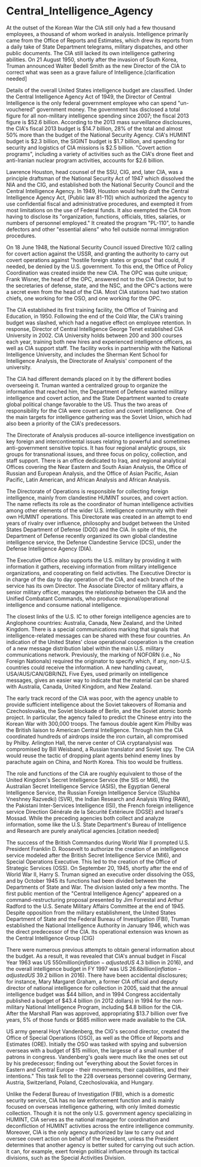 # Central_Intelligence_Agency

At the outset of the Korean War the CIA still only had a few thousand employees, a thousand of whom worked in analysis. Intelligence primarily came from the Office of Reports and Estimates, which drew its reports from a daily take of State Department telegrams, military dispatches, and other public documents. The CIA still lacked its own intelligence gathering abilities. On 21 August 1950, shortly after the invasion of South Korea, Truman announced Walter Bedell Smith as the new Director of the CIA to correct what was seen as a grave failure of Intelligence.[clarification needed]

Details of the overall United States intelligence budget are classified. Under the Central Intelligence Agency Act of 1949, the Director of Central Intelligence is the only federal government employee who can spend "un-vouchered" government money. The government has disclosed a total figure for all non-military intelligence spending since 2007; the fiscal 2013 figure is $52.6 billion. According to the 2013 mass surveillance disclosures, the CIA's fiscal 2013 budget is $14.7 billion, 28% of the total and almost 50% more than the budget of the National Security Agency. CIA's HUMINT budget is $2.3 billion, the SIGINT budget is $1.7 billion, and spending for security and logistics of CIA missions is $2.5 billion. "Covert action programs", including a variety of activities such as the CIA's drone fleet and anti-Iranian nuclear program activities, accounts for $2.6 billion.

Lawrence Houston, head counsel of the SSU, CIG, and, later CIA, was a principle draftsman of the National Security Act of 1947 which dissolved the NIA and the CIG, and established both the National Security Council and the Central Intelligence Agency. In 1949, Houston would help draft the Central Intelligence Agency Act, (Public law 81-110) which authorized the agency to use confidential fiscal and administrative procedures, and exempted it from most limitations on the use of Federal funds. It also exempted the CIA from having to disclose its "organization, functions, officials, titles, salaries, or numbers of personnel employed." It created the program "PL-110", to handle defectors and other "essential aliens" who fell outside normal immigration procedures.

On 18 June 1948, the National Security Council issued Directive 10/2 calling for covert action against the USSR, and granting the authority to carry out covert operations against "hostile foreign states or groups" that could, if needed, be denied by the U.S. government. To this end, the Office of Policy Coordination was created inside the new CIA. The OPC was quite unique; Frank Wisner, the head of the OPC, answered not to the CIA Director, but to the secretaries of defense, state, and the NSC, and the OPC's actions were a secret even from the head of the CIA. Most CIA stations had two station chiefs, one working for the OSO, and one working for the OPC.

The CIA established its first training facility, the Office of Training and Education, in 1950. Following the end of the Cold War, the CIA's training budget was slashed, which had a negative effect on employee retention. In response, Director of Central Intelligence George Tenet established CIA University in 2002. CIA University holds between 200 and 300 courses each year, training both new hires and experienced intelligence officers, as well as CIA support staff. The facility works in partnership with the National Intelligence University, and includes the Sherman Kent School for Intelligence Analysis, the Directorate of Analysis' component of the university.

The CIA had different demands placed on it by the different bodies overseeing it. Truman wanted a centralized group to organize the information that reached him, the Department of Defense wanted military intelligence and covert action, and the State Department wanted to create global political change favorable to the US. Thus the two areas of responsibility for the CIA were covert action and covert intelligence. One of the main targets for intelligence gathering was the Soviet Union, which had also been a priority of the CIA's predecessors.

The Directorate of Analysis produces all-source intelligence investigation on key foreign and intercontinental issues relating to powerful and sometimes anti-government sensitive topics. It has four regional analytic groups, six groups for transnational issues, and three focus on policy, collection, and staff support. There is an office dedicated to Iraq, and regional analytical Offices covering the Near Eastern and South Asian Analysis, the Office of Russian and European Analysis, and the Office of Asian Pacific, Asian Pacific, Latin American, and African Analysis and African Analysis.

The Directorate of Operations is responsible for collecting foreign intelligence, mainly from clandestine HUMINT sources, and covert action. The name reflects its role as the coordinator of human intelligence activities among other elements of the wider U.S. intelligence community with their own HUMINT operations. This Directorate was created in an attempt to end years of rivalry over influence, philosophy and budget between the United States Department of Defense (DOD) and the CIA. In spite of this, the Department of Defense recently organized its own global clandestine intelligence service, the Defense Clandestine Service (DCS), under the Defense Intelligence Agency (DIA).

The Executive Office also supports the U.S. military by providing it with information it gathers, receiving information from military intelligence organizations, and cooperating on field activities. The Executive Director is in charge of the day to day operation of the CIA, and each branch of the service has its own Director. The Associate Director of military affairs, a senior military officer, manages the relationship between the CIA and the Unified Combatant Commands, who produce regional/operational intelligence and consume national intelligence.

The closest links of the U.S. IC to other foreign intelligence agencies are to Anglophone countries: Australia, Canada, New Zealand, and the United Kingdom. There is a special communications marking that signals that intelligence-related messages can be shared with these four countries. An indication of the United States' close operational cooperation is the creation of a new message distribution label within the main U.S. military communications network. Previously, the marking of NOFORN (i.e., No Foreign Nationals) required the originator to specify which, if any, non-U.S. countries could receive the information. A new handling caveat, USA/AUS/CAN/GBR/NZL Five Eyes, used primarily on intelligence messages, gives an easier way to indicate that the material can be shared with Australia, Canada, United Kingdom, and New Zealand.

The early track record of the CIA was poor, with the agency unable to provide sufficient intelligence about the Soviet takeovers of Romania and Czechoslovakia, the Soviet blockade of Berlin, and the Soviet atomic bomb project. In particular, the agency failed to predict the Chinese entry into the Korean War with 300,000 troops. The famous double agent Kim Philby was the British liaison to American Central Intelligence. Through him the CIA coordinated hundreds of airdrops inside the iron curtain, all compromised by Philby. Arlington Hall, the nerve center of CIA cryptanalysisl was compromised by Bill Weisband, a Russian translator and Soviet spy. The CIA would reuse the tactic of dropping plant agents behind enemy lines by parachute again on China, and North Korea. This too would be fruitless.

The role and functions of the CIA are roughly equivalent to those of the United Kingdom's Secret Intelligence Service (the SIS or MI6), the Australian Secret Intelligence Service (ASIS), the Egyptian General Intelligence Service, the Russian Foreign Intelligence Service (Sluzhba Vneshney Razvedki) (SVR), the Indian Research and Analysis Wing (RAW), the Pakistani Inter-Services Intelligence (ISI), the French foreign intelligence service Direction Générale de la Sécurité Extérieure (DGSE) and Israel's Mossad. While the preceding agencies both collect and analyze information, some like the U.S. State Department's Bureau of Intelligence and Research are purely analytical agencies.[citation needed]

The success of the British Commandos during World War II prompted U.S. President Franklin D. Roosevelt to authorize the creation of an intelligence service modeled after the British Secret Intelligence Service (MI6), and Special Operations Executive. This led to the creation of the Office of Strategic Services (OSS). On September 20, 1945, shortly after the end of World War II, Harry S. Truman signed an executive order dissolving the OSS, and by October 1945 its functions had been divided between the Departments of State and War. The division lasted only a few months. The first public mention of the "Central Intelligence Agency" appeared on a command-restructuring proposal presented by Jim Forrestal and Arthur Radford to the U.S. Senate Military Affairs Committee at the end of 1945. Despite opposition from the military establishment, the United States Department of State and the Federal Bureau of Investigation (FBI), Truman established the National Intelligence Authority in January 1946, which was the direct predecessor of the CIA. Its operational extension was known as the Central Intelligence Group (CIG)

There were numerous previous attempts to obtain general information about the budget. As a result, it was revealed that CIA's annual budget in Fiscal Year 1963 was US $550 million (inflation-adjusted US$ 4.3 billion in 2016), and the overall intelligence budget in FY 1997 was US $26.6 billion (inflation-adjusted US$ 39.2 billion in 2016). There have been accidental disclosures; for instance, Mary Margaret Graham, a former CIA official and deputy director of national intelligence for collection in 2005, said that the annual intelligence budget was $44 billion, and in 1994 Congress accidentally published a budget of $43.4 billion (in 2012 dollars) in 1994 for the non-military National Intelligence Program, including $4.8 billion for the CIA. After the Marshall Plan was approved, appropriating $13.7 billion over five years, 5% of those funds or $685 million were made available to the CIA.

US army general Hoyt Vandenberg, the CIG's second director, created the Office of Special Operations (OSO), as well as the Office of Reports and Estimates (ORE). Initially the OSO was tasked with spying and subversion overseas with a budget of $15 million, the largesse of a small number of patrons in congress. Vandenberg's goals were much like the ones set out by his predecessor; finding out "everything about the Soviet forces in Eastern and Central Europe - their movements, their capabilities, and their intentions." This task fell to the 228 overseas personnel covering Germany, Austria, Switzerland, Poland, Czechoslovakia, and Hungary.

Unlike the Federal Bureau of Investigation (FBI), which is a domestic security service, CIA has no law enforcement function and is mainly focused on overseas intelligence gathering, with only limited domestic collection. Though it is not the only U.S. government agency specializing in HUMINT, CIA serves as the national manager for coordination and deconfliction of HUMINT activities across the entire intelligence community. Moreover, CIA is the only agency authorized by law to carry out and oversee covert action on behalf of the President, unless the President determines that another agency is better suited for carrying out such action. It can, for example, exert foreign political influence through its tactical divisions, such as the Special Activities Division.